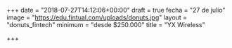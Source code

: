 +++
date = "2018-07-27T14:12:06+00:00"
draft = true
fecha = "27 de julio"
image = "https://edu.fintual.com/uploads/donuts.jpg"
layout = "donuts_fintech"
minimum = "desde $250.000"
title = "YX Wireless"

+++
